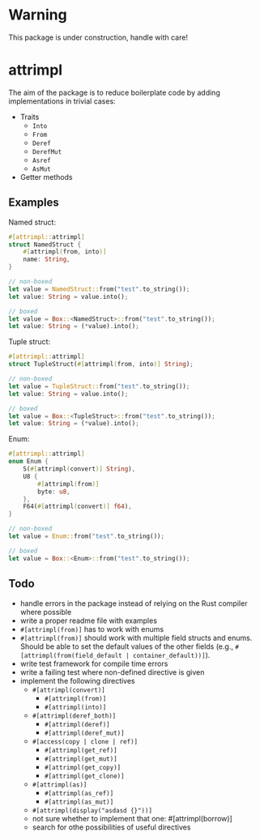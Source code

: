 # Warning
This package is under construction, handle with care!


# attrimpl
The aim of the package is to reduce boilerplate code by adding implementations in trivial cases:
- Traits
  - `Into`
  - `From`
  - `Deref`
  - `DerefMut`
  - `Asref`
  - `AsMut`
- Getter methods

## Examples
Named struct:
```rust
#[attrimpl::attrimpl]
struct NamedStruct {
    #[attrimpl(from, into)]
    name: String,
}

// non-boxed
let value = NamedStruct::from("test".to_string());
let value: String = value.into();

// boxed
let value = Box::<NamedStruct>::from("test".to_string());
let value: String = (*value).into();
```

Tuple struct:
```rust
#[attrimpl::attrimpl]
struct TupleStruct(#[attrimpl(from, into)] String);

// non-boxed
let value = TupleStruct::from("test".to_string());
let value: String = value.into();

// boxed
let value = Box::<TupleStruct>::from("test".to_string());
let value: String = (*value).into();
```

Enum:
```rust
#[attrimpl::attrimpl]
enum Enum {
    S(#[attrimpl(convert)] String),
    U8 {
        #[attrimpl(from)]
        byte: u8,
    },
    F64(#[attrimpl(convert)] f64),
}

// non-boxed
let value = Enum::from("test".to_string());

// boxed
let value = Box::<Enum>::from("test".to_string());
```


## Todo
* handle errors in the package instead of relying on the Rust compiler where possible
* write a proper readme file with examples
* `#[attrimpl(from)]` has to work with enums
* `#[attrimpl(from)]` should work with multiple field structs and enums. Should be able to set the default values of the other fields (e.g., `#[attrimpl(from(field_default | container_default))]`).
* write test framework for compile time errors
* write a failing test where non-defined directive is given
* implement the following directives
  * `#[attrimpl(convert)]`
    * `#[attrimpl(from)]`
    * `#[attrimpl(into)]`
  * `#[attrimpl(deref_both)]`
    * `#[attrimpl(deref)]`
    * `#[attrimpl(deref_mut)]`
  * `#[access(copy | clone | ref)]`
    * `#[attrimpl(get_ref)]`
    * `#[attrimpl(get_mut)]`
    * `#[attrimpl(get_copy)]`
    * `#[attrimpl(get_clone)]`
  * `#[attrimpl(as)]`
    * `#[attrimpl(as_ref)]`
    * `#[attrimpl(as_mut)]`
  * `#[attrimpl(display("asdasd {}"))]`
  * not sure whether to implement that one: #[attrimpl(borrow)]
  * search for othe possibilities of useful directives

